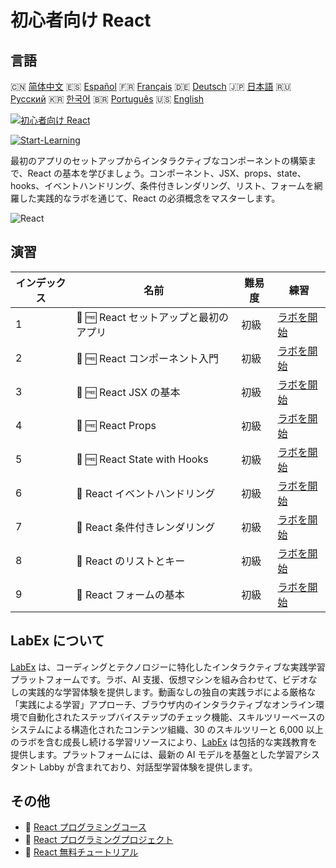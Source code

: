 # 初心者向け React

## 言語

🇨🇳 [简体中文](README_zh.md) 🇪🇸 [Español](README_es.md) 🇫🇷 [Français](README_fr.md) 🇩🇪 [Deutsch](README_de.md) 🇯🇵 [日本語](README_ja.md) 🇷🇺 [Русский](README_ru.md) 🇰🇷 [한국어](README_ko.md) 🇧🇷 [Português](README_pt.md) 🇺🇸 [English](README.md) 

[![初心者向け React](https://cover-creator.labex.io/react-for-beginners.png?lang=ja)](https://labex.io/ja/courses/react-for-beginners)

[![Start-Learning](https://img.shields.io/badge/Start-Learning-whitesmoke?style=for-the-badge)](https://labex.io/ja/courses/react-for-beginners)

最初のアプリのセットアップからインタラクティブなコンポーネントの構築まで、React の基本を学びましょう。コンポーネント、JSX、props、state、hooks、イベントハンドリング、条件付きレンダリング、リスト、フォームを網羅した実践的なラボを通じて、React の必須概念をマスターします。

![React](https://img.shields.io/badge/React-whitesmoke?style=for-the-badge&logo=react)


## 演習

|   インデックス | 名前                                   | 難易度   | 練習                                                                                                                                    |
|----------------|----------------------------------------|----------|-----------------------------------------------------------------------------------------------------------------------------------------|
|              1 | 🧩 🆓 React セットアップと最初のアプリ | 初級     | <a target='_blank' href='https://labex.io/ja/labs/react-react-setup-and-first-app-598881?course=react-for-beginners'>ラボを開始</a>     |
|              2 | 🧩 🆓 React コンポーネント入門         | 初級     | <a target='_blank' href='https://labex.io/ja/labs/react-react-components-introduction-601735?course=react-for-beginners'>ラボを開始</a> |
|              3 | 🧩 🆓 React JSX の基本                 | 初級     | <a target='_blank' href='https://labex.io/ja/labs/react-react-jsx-basics-601739?course=react-for-beginners'>ラボを開始</a>              |
|              4 | 🧩 🆓 React Props                      | 初級     | <a target='_blank' href='https://labex.io/ja/labs/react-react-props-601741?course=react-for-beginners'>ラボを開始</a>                   |
|              5 | 🧩 🆓 React State with Hooks           | 初級     | <a target='_blank' href='https://labex.io/ja/labs/react-react-state-with-hooks-601742?course=react-for-beginners'>ラボを開始</a>        |
|              6 | 🧩  React イベントハンドリング         | 初級     | <a target='_blank' href='https://labex.io/ja/labs/react-react-event-handling-601737?course=react-for-beginners'>ラボを開始</a>          |
|              7 | 🧩  React 条件付きレンダリング         | 初級     | <a target='_blank' href='https://labex.io/ja/labs/react-react-conditional-rendering-601736?course=react-for-beginners'>ラボを開始</a>   |
|              8 | 🧩  React のリストとキー               | 初級     | <a target='_blank' href='https://labex.io/ja/labs/react-react-lists-and-keys-601740?course=react-for-beginners'>ラボを開始</a>          |
|              9 | 🧩  React フォームの基本               | 初級     | <a target='_blank' href='https://labex.io/ja/labs/react-react-forms-basics-601738?course=react-for-beginners'>ラボを開始</a>            |

## LabEx について

[LabEx](https://labex.io) は、コーディングとテクノロジーに特化したインタラクティブな実践学習プラットフォームです。ラボ、AI 支援、仮想マシンを組み合わせて、ビデオなしの実践的な学習体験を提供します。動画なしの独自の実践ラボによる厳格な「実践による学習」アプローチ、ブラウザ内のインタラクティブなオンライン環境で自動化されたステップバイステップのチェック機能、スキルツリーベースのシステムによる構造化されたコンテンツ組織、30 のスキルツリーと 6,000 以上のラボを含む成長し続ける学習リソースにより、[LabEx](https://labex.io) は包括的な実践教育を提供します。プラットフォームには、最新の AI モデルを基盤とした学習アシスタント Labby が含まれており、対話型学習体験を提供します。

## その他

- 🔗 [React プログラミングコース](https://github.com/labex-labs/awesome-programming-courses)
- 🔗 [React プログラミングプロジェクト](https://github.com/labex-labs/awesome-programming-projects)
- 🔗 [React 無料チュートリアル](https://github.com/labex-labs/react-free-tutorials)

